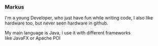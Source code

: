 ### Markus 
I'm a young Developer, who just have fun while writing code,
I also like hardware too, but never seen hardware in github.  
  
My main language is Java, i use it with different frameworks  
like JavaFX or Apache POI

